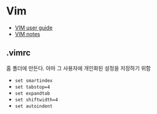 # Vim

* [VIM user guide](https://www.cs.oberlin.edu/~kuperman/help/vim/indenting.html)
* [VIM notes](https://github.com/freewizard20/shoveling/blob/master/disclaimers_vim.md)

## .vimrc

홈 폴더에 만든다. 아마 그 사용자에 개인화된 설정을 저장하기 위함
- `set smartindex`
- `set tabstop=4`
- `set expandtab`
- `set shiftwidth=4`
- `set autoindent`
